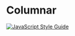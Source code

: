 # Columnar

[![JavaScript Style Guide](https://img.shields.io/badge/code_style-standard-brightgreen.svg)](https://standardjs.com)
